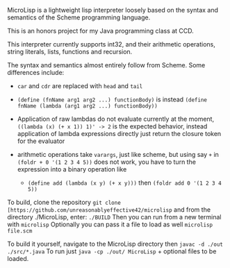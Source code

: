 MicroLisp is a lightweight lisp interpreter loosely based on the syntax and semantics of the Scheme programming language.

This is an honors project for my Java programming class at CCD.

This interpreter currently supports int32, and their arithmetic operations, string literals, lists, functions and recursion.

The syntax and semantics almost entirely follow from Scheme. Some differences include: 
- `car` and `cdr` are replaced with `head` and `tail` 
- `(define (fnName arg1 arg2 ...) functionBody)` is instead `(define fnName (lambda (arg1 arg2 ...) functionBody))`

-   Application of raw lambdas do not evaluate currently at the moment, `((lambda (x) (+ x 1)) 1)' -> 2` is the expected behavior, instead application of lambda expressions directly just return the closure token for the evaluator
-   arithmetic operations take `varargs`, just like scheme, but using say `+` in `(foldr + 0 '(1 2 3 4 5))` does not work, you have to turn the expression into a binary operation like 
	- `(define add (lambda (x y) (+ x y)))` then `(foldr add 0 '(1 2 3 4 5))`

To build, clone the repository 
`git clone [https://github.com/unreasonablyeffective42/microlisp` 
and from the directory ./MicroLisp, enter: `./BUILD` 
Then you can run from a new terminal with `microlisp` Optionally you can pass it a file to load as well `microlisp file.scm`

To build it yourself, navigate to the MicroLisp directory then `javac -d ./out ./src/*.java` To run just `java -cp ./out/ MicroLisp` + optional files to be loaded.
